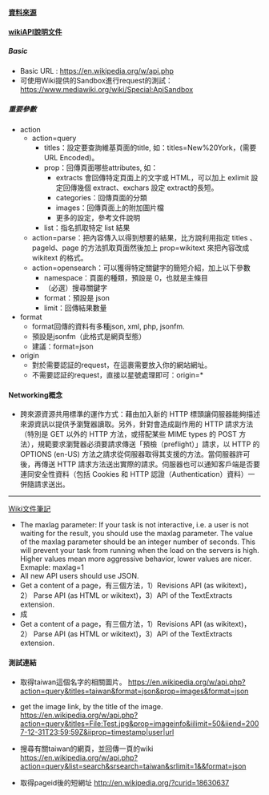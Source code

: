 #### [資料來源](https://ithelp.ithome.com.tw/articles/10196319)
#### [wikiAPI說明文件](https://www.mediawiki.org/wiki/API:Main_page)

##### Basic
- Basic URL : https://en.wikipedia.org/w/api.php
- 可使用Wiki提供的Sandbox進行request的測試： https://www.mediawiki.org/wiki/Special:ApiSandbox

##### 重要參數
- action
  * action=query
    * titles：設定要查詢維基頁面的title, 如：titles=New%20York，(需要URL Encoded)。
    * prop：回傳頁面哪些attributes, 如：
      * extracts 會回傳特定頁面上的文字或 HTML，可以加上 exlimit 設定回傳幾個 extract、exchars 設定 extract的長短。
      * categories：回傳頁面的分類
      * images：回傳頁面上的附加圖片檔
      * 更多的設定，參考文件說明
    * list：指名抓取特定 list 結果
  * action=parse：把內容傳入以得到想要的結果，比方說利用指定 titles 、pageId、page 的方法抓取頁面然後加上 prop=wikitext 來把內容改成wikitext 的格式。
  * action=opensearch：可以獲得特定關鍵字的簡短介紹，加上以下參數
    * namespace：頁面的種類，預設是 0，也就是主條目
    * （必選）搜尋關鍵字
    * format：預設是 json
    * limit：回傳結果數量  
- format
  * format回傳的資料有多種json, xml, php, jsonfm.
  * 預設是jsonfm（此格式是網頁型態）
  * 建議：format=json
- origin
  * 對於需要認証的request，在這裹需要放入你的網站網址。
  * 不需要認証的request，直接以星號處理即可：origin=*


#### Networking概念
- 跨來源資源共用標準的運作方式：藉由加入新的 HTTP 標頭讓伺服器能夠描述來源資訊以提供予瀏覽器讀取。另外，針對會造成副作用的 HTTP 請求方法（特別是 GET 以外的 HTTP 方法，或搭配某些 MIME types 的 POST 方法），規範要求瀏覽器必須要請求傳送「預檢（preflight）」請求，以 HTTP 的 OPTIONS (en-US) 方法之請求從伺服器取得其支援的方法。當伺服器許可後，再傳送 HTTP 請求方法送出實際的請求。伺服器也可以通知客戶端是否要連同安全性資料（包括 Cookies 和 HTTP 認證（Authentication）資料）一併隨請求送出。

***

[Wiki文件筆記](https://www.mediawiki.org/wiki/API:Main_page)

- The maxlag parameter: If your task is not interactive, i.e. a user is not waiting for the result, you should use the maxlag parameter. The value of the maxlag parameter should be an integer number of seconds. This will prevent your task from running when the load on the servers is high. Higher values mean more aggressive behavior, lower values are nicer. Exmaple: maxlag=1
- All new API users should use JSON.
- Get a content of a page，有三個方法，1）Revisions API (as wikitext)，2） Parse API (as HTML or wikitext)，3）API of the TextExtracts extension.
- 成
- Get a content of a page，有三個方法，1）Revisions API (as wikitext)，2） Parse API (as HTML or wikitext)，3）API of the TextExtracts extension.


#### 測試連結

- 取得taiwan這個名字的相關圖片。
https://en.wikipedia.org/w/api.php?action=query&titles=taiwan&format=json&prop=images&format=json

- get the image link, by the title of the image.
https://en.wikipedia.org/w/api.php?action=query&titles=File:Test.jpg&prop=imageinfo&iilimit=50&iiend=2007-12-31T23:59:59Z&iiprop=timestamp|user|url

- 搜尋有關taiwan的網頁，並回傳一頁的wiki 
https://en.wikipedia.org/w/api.php?action=query&list=search&srsearch=taiwan&srlimit=1&&format=json

- 取得pageid後的短網址
http://en.wikipedia.org/?curid=18630637


